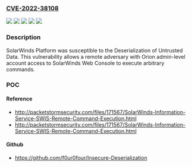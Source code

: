 ### [CVE-2022-38108](https://cve.mitre.org/cgi-bin/cvename.cgi?name=CVE-2022-38108)
![](https://img.shields.io/static/v1?label=Product&message=Orion%20Platform&color=blue)
![](https://img.shields.io/static/v1?label=Product&message=SolarWinds%20Platform%20&color=blue)
![](https://img.shields.io/static/v1?label=Version&message=%3C%3D%202020.2.6%20HF5%20and%20prior%20versions%20&color=brighgreen)
![](https://img.shields.io/static/v1?label=Version&message=%3C%3D%202022.3%20and%20prior%20versions%20&color=brighgreen)
![](https://img.shields.io/static/v1?label=Vulnerability&message=CWE-502%20Deserialization%20of%20Untrusted%20Data&color=brighgreen)

### Description

SolarWinds Platform was susceptible to the Deserialization of Untrusted Data. This vulnerability allows a remote adversary with Orion admin-level account access to SolarWinds Web Console to execute arbitrary commands.

### POC

#### Reference
- http://packetstormsecurity.com/files/171567/SolarWinds-Information-Service-SWIS-Remote-Command-Execution.html
- http://packetstormsecurity.com/files/171567/SolarWinds-Information-Service-SWIS-Remote-Command-Execution.html

#### Github
- https://github.com/f0ur0four/Insecure-Deserialization

